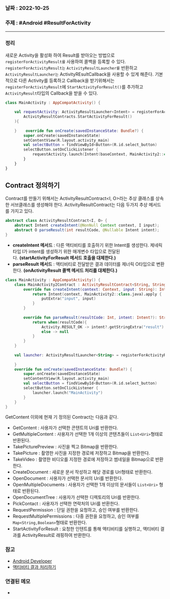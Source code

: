 ### 날짜 : 2022-10-25
### 주제 : #Android #ResultForActivity
----
### 정리
새로운 Activity을 활성화 하여 Result를 받아오는 방법으로 `registerForActivityResult를` 사용하여 콜백을 등록할 수 있다. `registerForActivityResult는` `ActivityResultLauncher를` 반환하고 `ActivityResultLauncher는` ActivityREsultCallback을 사용할 수 있게 해준다.
기본적으로 다른 Activity를 등록하고 Callback을 받기위해서는 `registerForActivityResult`에 `StartActivityForResult()`를 추가하고 `ActivityResult`타입의 Callback을 받을 수 있다.
```Kotlin
class MainActivity : AppCompatActivity() {  
  
    val requestActivity: ActivityResultLauncher<Intent> = registerForActivityResult(  
        ActivityResultContracts.StartActivityForResult()  
    ){  
  
    }    override fun onCreate(savedInstanceState: Bundle?) {  
        super.onCreate(savedInstanceState)  
        setContentView(R.layout.activity_main)  
        val selectButton = findViewById<Button>(R.id.select_button)  
        selectButton.setOnClickListener {  
            requestActivity.launch(Intent(baseContext, MainActivity2::class.java))  
        }  
    }  
}
```


## Contract 정의하기
Contract를 만들기 위해서는 ActivityResultContract<I, O>라는 추상 클래스를 상속한 서브클래스를 생성해야 한다. ActivityResultContract는 다음 두가지 추상 메서드를 가지고 있다.
```Java
abstract class ActivityResultContract<I, O> {    
	abstract Intent createIntent(@NonNull Context context, I input);    
	abstract O parseResult(int resultCode, @Nullable Intent intent);
}
```
-   **createIntent 메서드** : 다른 액티비티를 호출하기 위한 Intent를 생성한다. 제네릭 타입 I가 intent를 생성하기 위한 매개변수 타입으로 전달된다. **(startActivityForResult 메서드 호출을 대체한다.)**
-   **parseResult 메서드** : 액티비티로 전달받은 결과 데이터를 제너릭 O타입으로 변환한다. **(onActivityResult 콜백 메서드 처리를 대체한다.)**


```Kotlin
class MainActivity : AppCompatActivity() {  
    class MainActivity2Contract : ActivityResultContract<String, String?>(){  
        override fun createIntent(context: Context, input: String): Intent {  
            return Intent(context, MainActivity2::class.java).apply {  
                putExtra("input", input)  
            }  
        }  
  
        override fun parseResult(resultCode: Int, intent: Intent?): String? {  
            return when(resultCode){  
                Activity.RESULT_OK -> intent?.getStringExtra("result")  
                else -> null  
            }  
        }    
	}  
        
    val launcher: ActivityResultLauncher<String> = registerForActivityResult(MainActivity2Contract()){  
  
    }  
    override fun onCreate(savedInstanceState: Bundle?) {  
        super.onCreate(savedInstanceState)  
        setContentView(R.layout.activity_main)  
        val selectButton = findViewById<Button>(R.id.select_button)  
        selectButton.setOnClickListener {  
            launcher.launch("MainActivity")  
        }  
    }  
}
```
GetContent 이외에 현재 기 정의된 Contract는 다음과 같다.

- GetContent : 사용자가 선택한 콘텐트의 Uri를 반환한다.
- GetMultipleContent : 사용자가 선택한 1개 이상의 콘텐츠들이 `List<Uri>`형태로 반환된다.
- TakePicturePreview : 사진을 찍고 Bitmap을 반환한다.
- TakePicture : 촬영한 사진을 지정한 경로에 저장하고 Bitmap을 반환한다.
- TakeVideo : 촬영한 비디오를 지정한 경로에 저장하고 썸네일을 Bitmap으로 반환한다.
- CreateDocument : 새로운 문서 작성하고 해당 경로를 Uri형태로 반환한다.
- OpenDocument : 사용자가 선택한 문서의 Uri를 반환한다.
- OpenMultipleDocuments : 사용자가 선택한 1개 이상의 문서들이 `List<Uri>` 형태로 반환된다.
- OpenDocumentTree : 사용자가 선택한 디렉토리의 Uri를 반환한다.
- PickContact : 사용자가 선택한 연락처의 Uri를 반환한다.
- RequestPermission : 단일 권한을 요청하고, 승인 여부를 반환한다.
- RequestMultiplePermissions : 다중 권한을 요청하고, 승인 여부를 `Map<String,Boolean>`형태로 반환한다.
-   StartActivityForResult : 요청한 인텐트를 통해 액티비티를 실행하고, 액티비티 결과를 ActivityResult로 래핑하여 반환한다.

### 참고
- [Android Developer](https://developer.android.com/training/basics/intents/result?hl=ko)
- [ 액티비티 결과 처리하기](https://charlezz.medium.com/%EC%95%A1%ED%8B%B0%EB%B9%84%ED%8B%B0-%EA%B2%B0%EA%B3%BC-%EC%B2%98%EB%A6%AC%ED%95%98%EA%B8%B0-good-bye-startactivityforresult-onactivityresult-82bafc50edac)

### 연결된 메모
- 